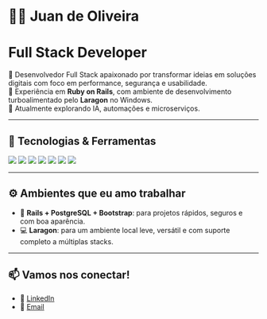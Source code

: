 # 👨‍💻 Juan de Oliveira 
# Full Stack Developer

🎯 Desenvolvedor Full Stack apaixonado por transformar ideias em soluções digitais com foco em performance, segurança e usabilidade.  
🔧 Experiência em **Ruby on Rails**, com ambiente de desenvolvimento turboalimentado pelo **Laragon** no Windows.  
🚀 Atualmente explorando IA, automações e microserviços.

---

## 🚀 Tecnologias & Ferramentas

<p align="left">
  <img src="https://img.shields.io/badge/Ruby_on_Rails-CC0000?style=for-the-badge&logo=rubyonrails&logoColor=white"/>
  <img src="https://img.shields.io/badge/PostgreSQL-4169E1?style=for-the-badge&logo=postgresql&logoColor=white"/>
  <img src="https://img.shields.io/badge/Laragon-0E83CD?style=for-the-badge&logo=windows&logoColor=white"/>
  <img src="https://img.shields.io/badge/HTML5-E34F26?style=for-the-badge&logo=html5&logoColor=white"/>
  <img src="https://img.shields.io/badge/CSS3-1572B6?style=for-the-badge&logo=css3&logoColor=white"/>
  <img src="https://img.shields.io/badge/JavaScript-F7DF1E?style=for-the-badge&logo=javascript&logoColor=black"/>
  <img src="https://img.shields.io/badge/Bootstrap-7952B3?style=for-the-badge&logo=bootstrap&logoColor=white"/>
</p>

---

## ⚙️ Ambientes que eu amo trabalhar

- 🧰 **Rails + PostgreSQL + Bootstrap**: para projetos rápidos, seguros e com boa aparência.
- 💻 **Laragon**: para um ambiente local leve, versátil e com suporte completo a múltiplas stacks.
---

## 📫 Vamos nos conectar!

- 💼 [LinkedIn](https://www.linkedin.com/in/juan-oliveira-78a887174/)  
- 📧 [Email](mailto:jcursoti@gmail.com?subject=Olá%20Juan&body=Gostaria%20de%20falar%20sobre%20seu%20trabalho%20como%20desenvolvedor.)
